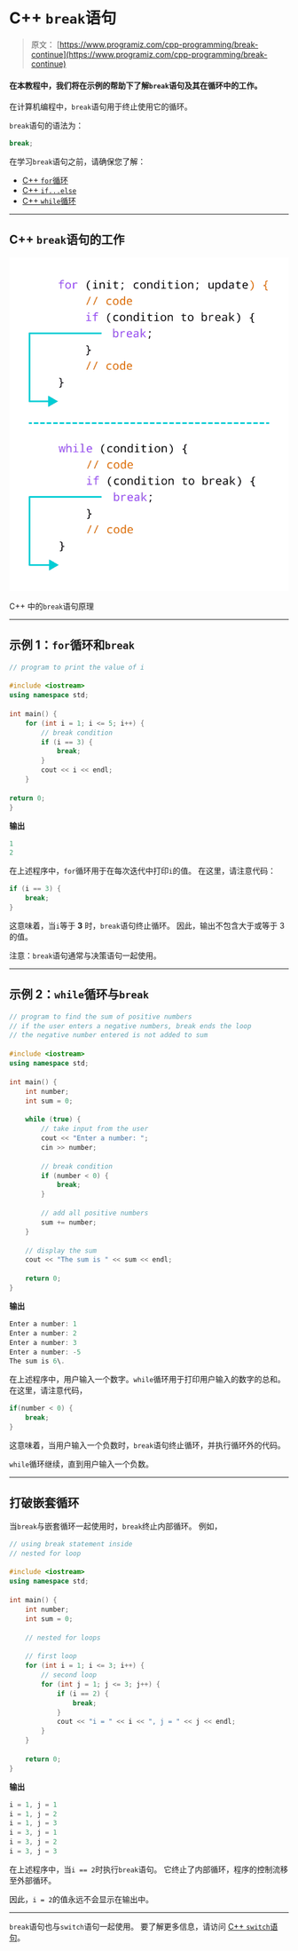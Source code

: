 # C++ `break`语句

> 原文： [https://www.programiz.com/cpp-programming/break-continue](https://www.programiz.com/cpp-programming/break-continue)

#### 在本教程中，我们将在示例的帮助下了解`break`语句及其在循环中的工作。

在计算机编程中，`break`语句用于终止使用它的循环。

`break`语句的语法为：

```cpp
break;
```

在学习`break`语句之前，请确保您了解：

*   [C++ `for`循环](/cpp-programming/for-loop "C++ for loop")
*   [C++ `if...else`](/cpp-programming/for-loop "C++ if...else")
*   [C++ `while`循环](/cpp-programming/do-while-loop "C++ while loop")

* * *

## C++ `break`语句的工作

![Working of C++ break Statement](img/e34ec524467bae5f63fe90112095f836.png "Working of break statement in C++")

C++ 中的`break`语句原理



* * *

## 示例 1：`for`循环和`break`

```cpp
// program to print the value of i

#include <iostream>
using namespace std;

int main() {
    for (int i = 1; i <= 5; i++) {
        // break condition     
        if (i == 3) {
            break;
        }
        cout << i << endl;
    }

return 0;
}
```

**输出**

```cpp
1
2
```

在上述程序中，`for`循环用于在每次迭代中打印`i`的值。 在这里，请注意代码：

```cpp
if (i == 3) {
    break;
}
```

这意味着，当`i`等于 **3** 时，`break`语句终止循环。 因此，输出不包含大于或等于 3 的值。

注意：`break`语句通常与决策语句一起使用。

* * *

## 示例 2：`while`循环与`break`

```cpp
// program to find the sum of positive numbers
// if the user enters a negative numbers, break ends the loop
// the negative number entered is not added to sum

#include <iostream>
using namespace std;

int main() {
    int number;
    int sum = 0;

    while (true) {
        // take input from the user
        cout << "Enter a number: ";
        cin >> number;

        // break condition
        if (number < 0) {
            break;
        }

        // add all positive numbers
        sum += number;
    }

    // display the sum
    cout << "The sum is " << sum << endl;

    return 0;
}
```

**输出**

```cpp
Enter a number: 1
Enter a number: 2
Enter a number: 3
Enter a number: -5
The sum is 6\. 
```

在上述程序中，用户输入一个数字。`while`循环用于打印用户输入的数字的总和。 在这里，请注意代码，

```cpp
if(number < 0) {
    break;
}
```

这意味着，当用户输入一个负数时，`break`语句终止循环，并执行循环外的代码。

`while`循环继续，直到用户输入一个负数。

* * *

## 打破嵌套循环

当`break`与嵌套循环一起使用时，`break`终止内部循环。 例如，

```cpp
// using break statement inside
// nested for loop

#include <iostream>
using namespace std;

int main() {
    int number;
    int sum = 0;

    // nested for loops

    // first loop
    for (int i = 1; i <= 3; i++) {
        // second loop
        for (int j = 1; j <= 3; j++) {
            if (i == 2) {
                break;
            }
            cout << "i = " << i << ", j = " << j << endl;
        }
    }

    return 0;
}
```

**输出**

```cpp
i = 1, j = 1
i = 1, j = 2
i = 1, j = 3
i = 3, j = 1
i = 3, j = 2
i = 3, j = 3
```

在上述程序中，当`i == 2`时执行`break`语句。 它终止了内部循环，程序的控制流移至外部循环。

因此，`i = 2`的值永远不会显示在输出中。

* * *

`break`语句也与`switch`语句一起使用。 要了解更多信息，请访问 [C++ `switch`语句](/cpp-programming/switch-case "C++ switch statement")。